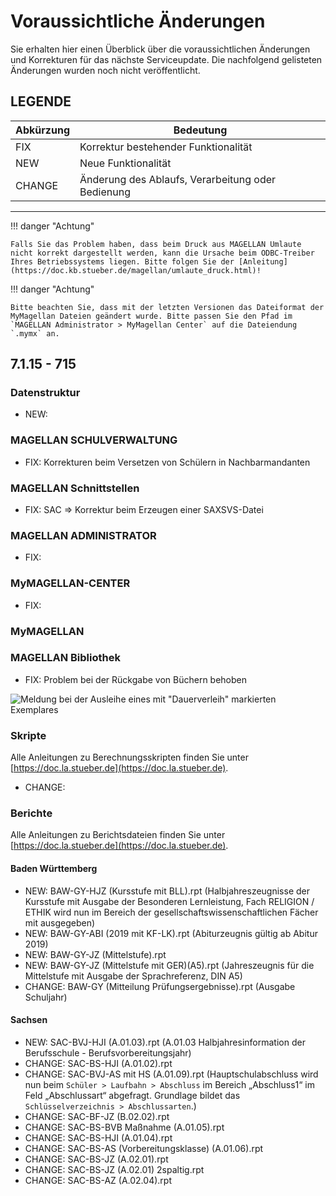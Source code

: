 # Voraussichtliche Änderungen

Sie erhalten hier einen Überblick über die voraussichtlichen Änderungen und Korrekturen für das nächste Serviceupdate. Die nachfolgend gelisteten Änderungen wurden noch nicht veröffentlicht.

## LEGENDE

Abkürzung | Bedeutung
--------- | ---------
FIX       | Korrektur bestehender Funktionalität
NEW       | Neue Funktionalität
CHANGE    | Änderung des Ablaufs, Verarbeitung oder Bedienung

---

!!! danger "Achtung"

    Falls Sie das Problem haben, dass beim Druck aus MAGELLAN Umlaute nicht korrekt dargestellt werden, kann die Ursache beim ODBC-Treiber Ihres Betriebssystems liegen. Bitte folgen Sie der [Anleitung](https://doc.kb.stueber.de/magellan/umlaute_druck.html)!

!!! danger "Achtung"

    Bitte beachten Sie, dass mit der letzten Versionen das Dateiformat der MyMagellan Dateien geändert wurde. Bitte passen Sie den Pfad im `MAGELLAN Administrator > MyMagellan Center` auf die Dateiendung `.mymx` an.

## 7.1.15 - 715

### Datenstruktur

* NEW:

### MAGELLAN SCHULVERWALTUNG

* FIX: Korrekturen beim Versetzen von Schülern in Nachbarmandanten

### MAGELLAN Schnittstellen

* FIX: SAC =>  Korrektur beim Erzeugen einer SAXSVS-Datei

### MAGELLAN ADMINISTRATOR

* FIX: 

### MyMAGELLAN-CENTER

* FIX: 

### MyMAGELLAN

### MAGELLAN Bibliothek

* FIX: Problem bei der Rückgabe von Büchern behoben

![Meldung bei der Ausleihe eines mit "Dauerverleih" markierten Exemplares](/assets/images/changelog/7.1.14.01.png)

### Skripte

Alle Anleitungen zu Berechnungsskripten finden Sie unter [https://doc.la.stueber.de](https://doc.la.stueber.de).

* CHANGE: 

### Berichte

Alle Anleitungen zu Berichtsdateien finden Sie unter [https://doc.la.stueber.de](https://doc.la.stueber.de).

#### Baden Württemberg

* NEW: BAW-GY-HJZ (Kursstufe mit BLL).rpt (Halbjahreszeugnisse der Kursstufe mit Ausgabe der Besonderen Lernleistung, Fach RELIGION / ETHIK wird nun im Bereich der gesellschaftswissenschaftlichen Fächer mit ausgegeben)
* NEW: BAW-GY-ABI (2019 mit KF-LK).rpt (Abiturzeugnis gültig ab Abitur 2019)
* NEW: BAW-GY-JZ (Mittelstufe).rpt
* NEW: BAW-GY-JZ (Mittelstufe mit GER)(A5).rpt (Jahreszeugnis für die Mittelstufe mit Ausgabe der Sprachreferenz, DIN A5)
* CHANGE: BAW-GY (Mitteilung Prüfungsergebnisse).rpt (Ausgabe Schuljahr)

#### Sachsen

* NEW: SAC-BVJ-HJI (A.01.03).rpt (A.01.03 Halbjahresinformation der Berufsschule - Berufsvorbereitungsjahr)
* CHANGE: SAC-BS-HJI (A.01.02).rpt
* CHANGE: SAC-BVJ-AS mit HS (A.01.09).rpt (Hauptschulabschluss wird nun beim `Schüler > Laufbahn > Abschluss` im Bereich „Abschluss1“ im Feld „Abschlussart“ abgefragt. Grundlage bildet das `Schlüsselverzeichnis > Abschlussarten`.)
* CHANGE: SAC-BF-JZ (B.02.02).rpt
* CHANGE: SAC-BS-BVB Maßnahme (A.01.05).rpt
* CHANGE: SAC-BS-HJI (A.01.04).rpt
* CHANGE: SAC-BS-AS (Vorbereitungsklasse) (A.01.06).rpt
* CHANGE: SAC-BS-JZ (A.02.01).rpt
* CHANGE: SAC-BS-JZ (A.02.01) 2spaltig.rpt
* CHANGE: SAC-BS-AZ (A.02.04).rpt